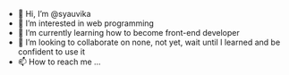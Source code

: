 - 👋 Hi, I’m @syauvika
- 👀 I’m interested in web programming
- 🌱 I’m currently learning how to become front-end developer
- 💞️ I’m looking to collaborate on none, not yet, wait until I learned and be confident to use it
- 📫 How to reach me ...

<!---
syauvika/syauvika is a ✨ special ✨ repository because its `README.md` (this file) appears on your GitHub profile.
You can click the Preview link to take a look at your changes.
--->
